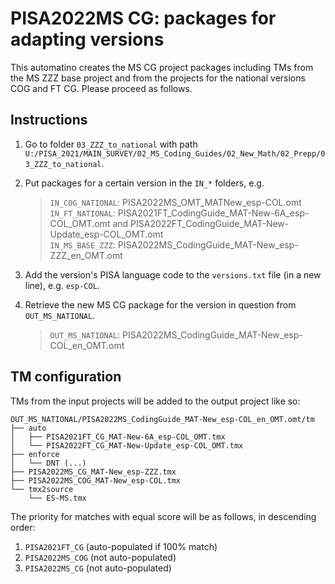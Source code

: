 # PISA2022MS CG: packages for adapting versions

This automatino creates the MS CG project packages including TMs from the MS ZZZ base project and from the projects for the national versions COG and FT CG. Please proceed as follows.

## Instructions

1. Go to folder `03_ZZZ_to_national` with path `U:/PISA_2021/MAIN_SURVEY/02_MS_Coding_Guides/02_New_Math/02_Prepp/03_ZZZ_to_national`.
2. Put packages for a certain version in the `IN_*` folders, e.g.
	<!-- ```
	manuel@Ur:03_ZZZ_to_national$ tree -L 2
	.
	├── IN_COG_NATIONAL
	│   └── PISA2022MS_OMT_MATNew_esp-COL.omt
	├── IN_FT_NATIONAL
	│   ├── PISA2021FT_CodingGuide_MAT-New-6A_esp-COL_OMT.omt
	│   └── PISA2022FT_CodingGuide_MAT-New-Update_esp-COL_OMT.omt
	├── IN_MS_BASE_ZZZ
	│   └── PISA2022MS_CodingGuide_MAT-New_esp-ZZZ_en_OMT.omt
	├── OUT_MS_NATIONAL
	├── _tech
	└── versions.txt
	``` -->

    > `IN_COG_NATIONAL`: PISA2022MS_OMT_MATNew_esp-COL.omt\
	> `IN_FT_NATIONAL`: PISA2021FT_CodingGuide_MAT-New-6A_esp-COL_OMT.omt and PISA2022FT_CodingGuide_MAT-New-Update_esp-COL_OMT.omt\
	> `IN_MS_BASE_ZZZ`: PISA2022MS_CodingGuide_MAT-New_esp-ZZZ_en_OMT.omt

3. Add the version's PISA language code to the `versions.txt` file (in a new line), e.g. `esp-COL`.
4. Retrieve the new MS CG package for the version in question from `OUT_MS_NATIONAL`.
    > `OUT_MS_NATIONAL`: PISA2022MS_CodingGuide_MAT-New_esp-COL_en_OMT.omt

## TM configuration

TMs from the input projects will be added to the output project like so:

```
OUT_MS_NATIONAL/PISA2022MS_CodingGuide_MAT-New_esp-COL_en_OMT.omt/tm
├── auto
│   ├── PISA2021FT_CG_MAT-New-6A_esp-COL_OMT.tmx
│   └── PISA2022FT_CG_MAT-New-Update_esp-COL_OMT.tmx
├── enforce
│   └── DNT (...)
├── PISA2022MS_CG_MAT-New_esp-ZZZ.tmx
├── PISA2022MS_COG_MAT-New_esp-COL.tmx
└── tmx2source
    └── ES-MS.tmx
```

The priority for matches with equal score will be as follows, in descending order:

1. `PISA2021FT_CG` (auto-populated if 100% match)
2. `PISA2022MS_COG` (not auto-populated)
3. `PISA2022MS_CG` (not auto-populated)


